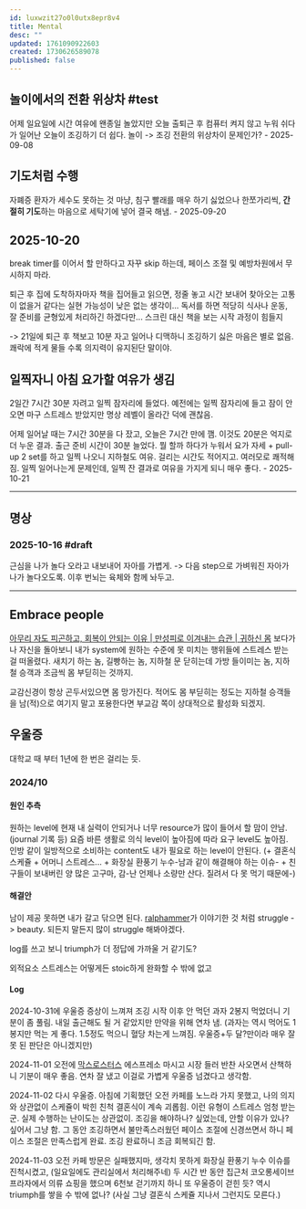 ```yaml
---
id: luxwzit27o0l0utx8epr8v4
title: Mental
desc: ""
updated: 1761090922603
created: 1730626589078
published: false
---
```


## 놀이에서의 전환 위상차 #test

어제 일요일에 시간 여유에 왠종일 놀았지만 오늘 출퇴근 후 컴퓨터 켜지 않고 누워 쉬다가 일어난 오늘이 조깅하기 더 쉽다.
놀이 -> 조깅 전환의 위상차이 문제인가? - 2025-09-08

## 기도처럼 수행

자폐증 환자가 세수도 못하는 것 마냥, 침구 빨래를 매우 하기 싫었으나 한쪼가리씩, **간절히 기도**하는 마음으로 세탁기에 넣어 결국 해냄. - 2025-09-20

## 2025-10-20

break timer를 이어서 할 만하다고 자꾸 skip 하는데, 페이스 조절 및 예방차원에서 무시하지 마라.

퇴근 후 집에 도착하자마자 책을 집어들고 읽으면, 정줄 놓고 시간 보내어 찾아오는 고통이 없을거 같다는 실현 가능성이 낮은 없는 생각이...
독서를 하면 적당히 식사나 운동, 잘 준비를 균형있게 처리하긴 하겠다만... 스크린 대신 책을 보는 시작 과정이 힘들지

-> 21일에 퇴근 후 책보고 10분 자고 일어나 디맥하니 조깅하기 싫은 마음은 별로 없음. 쾌락에 적게 물들 수록 의지력이 유지된단 말이야.

## 일찍자니 아침 요가할 여유가 생김

2일간 7시간 30분 자려고 일찍 잠자리에 들었다. 예전에는 일찍 잠자리에 들고 잠이 안오면 마구 스트레스 받았지만 명상 레벨이 올라간 덕에 괜찮음.

어제 일어날 때는 7시간 30분을 다 잤고, 오늘은 7시간 만에 깸. 이것도 20분은 억지로 더 누운 결과.
출근 준비 시간이 30분 늘었다.
뭘 할까 하다가 누워서 요가 자세 + pull-up 2 set를 하고 일찍 나오니 지하철도 여유. 걸리는 시간도 적어지고. 여러모로 쾌적해짐.
일찍 일어나는게 문제인데, 일찍 잔 결과로 여유을 가지게 되니 매우 좋다. - 2025-10-21

---

## 명상

### 2025-10-16 #draft

근심을 나가 놀다 오라고 내보내어 자아를 가볍게.
-> 다음 step으로 가벼워진 자아가 나가 놀다오도록. 이후 번뇌는 육체와 함께 놔두고.

---

## Embrace people

[아무리 자도 피곤하고, 회복이 안되는 이유 | 만성피로 이겨내는 습관 | 귀하신 몸](https://youtu.be/QElV-8_sSeI?si=GR9rhD3v-Y_vOXKn&t=679) 보다가 나 자신을 돌아보니
내가 system에 원하는 수준에 못 미치는 행위들에 스트레스 받는 걸 떠올렸다.
새치기 하는 놈, 길빵하는 놈, 지하철 문 닫히는데 가방 들이미는 놈, 지하철 승객과 조금씩 몸 부딛히는 것까지.

교감신경이 항상 곤두서있으면 몸 망가진다.
적어도 몸 부딛히는 정도는 지하철 승객들을 남(적)으로 여기지 말고 포용한다면 부교감 쪽이 상대적으로 활성화 되겠지.

## 우울증

대학교 때 부터 1년에 한 번은 걸리는 듯.

### 2024/10

#### 원인 추측

원하는 level에 현재 내 실력이 안되거나 너무 resource가 많이 들어서 할 맘이 안남. (journal 기록 등)
요즘 바른 생활로 의식 level이 높아짐에 따라 요구 level도 높아짐.
인방 같이 일방적으로 소비하는 content도 내가 필요로 하는 level이 안된다.
(+ 결혼식 스케쥴 + 어머니 스트레스... + 화장실 환풍기 누수-남과 같이 해결해야 하는 이슈- + 친구들이 보내버린 양 많은 고구마, 감-난 언제나 소량만 산다. 질려서 다 못 먹기 때문에-)

#### 해결안

남이 제공 못하면 내가 갈고 닦으면 된다. [ralphammer](https://ralphammer.com/is-perfection-boring/)가 이야기한 것 처럼 struggle -> beauty. 되든지 말든지 많이 struggle 해봐야겠다.

log를 쓰고 보니 triumph가 더 정답에 가까울 거 같기도?

외적요소 스트레스는 어떻게든 stoic하게 완화할 수 밖에 없고

#### Log

2024-10-31에 우울증 증상이 느껴져 조깅 시작 이후 안 먹던 과자 2봉지 먹었더니 기분이 좀 풀림. 내일 출근해도 될 거 같았지만 만약을 위해 연차 냄.
(과자는 역시 먹어도 1봉지만 먹는 게 좋다. 1.5정도 먹으니 혈당 차는게 느껴짐. 우울증+두 달?만이라 매우 잘 못 된 판단은 아니겠지만)

2024-11-01 오전에 [막스로스터스](https://naver.me/xOCpzZzY) 에스프레소 마시고 시장 들러 반찬 사오면서 산책하니 기분이 매우 좋음. 연차 잘 냈고 이걸로 가볍게 우울증 넘겼다고 생각함.

2024-11-02 다시 우울증. 아침에 기획했던 오전 카페를 노느라 가지 못했고, 나의 의지와 상관없이 스케쥴이 박힌 친척 결혼식이 계속 괴롭힘. 이런 유형이 스트레스 엄청 받는군. 실제 수행하는 난이도는 상관없이.
조깅을 해야하나? 싶었는데, 안할 이유가 있나? 싶어서 그냥 함. 그 동안 조깅하면서 불만족스러웠던 페이스 조절에 신경쓰면서 하니 페이스 조절은 만족스럽게 완료. 조깅 완료하니 조금 회복되긴 함.

2024-11-03 오전 카페 방문은 실패했지마, 생각치 못하게 화장실 환풍기 누수 이슈를 진척시켰고, (일요일에도 관리실에서 처리해주네) 두 시간 반 동안 집근처 코오롱세이브프라자에서 의류 쇼핑을 했으며 6천보 걷기까지 하니 또 우울증이 걷힌 듯? 역시 triumph를 쌓을 수 밖에 없나?
(사실 그냥 결혼식 스케쥴 지나서 그런지도 모른다.)

